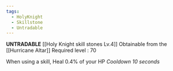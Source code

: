```yaml
---
tags:
  - HolyKnight
  - Skillstone
  - Untradable
---
```

**UNTRADABLE**
[[Holy Knight skill stones Lv.4]]
Obtainable from the [[Hurricane Altar]]
Required level : 70

When using a skill, Heal 0.4% of your HP
*Cooldown 10 seconds*